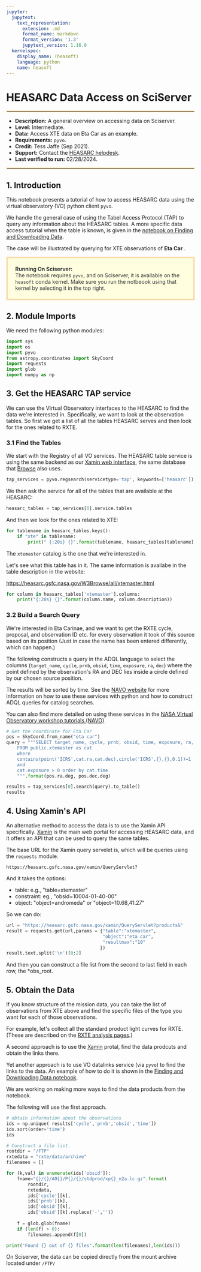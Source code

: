 ```yaml
---
jupyter:
  jupytext:
    text_representation:
      extension: .md
      format_name: markdown
      format_version: '1.3'
      jupytext_version: 1.16.0
  kernelspec:
    display_name: (heasoft)
    language: python
    name: heasoft
---
```


# HEASARC Data Access on SciServer
<hr style="border: 2px solid #fadbac" />

- **Description:** A general overview on accessing data on Sciserver.
- **Level:** Intermediate.
- **Data:** Access XTE data on Eta Car as an example.
- **Requirements:** `pyvo`.
- **Credit:** Tess Jaffe (Sep 2021).
- **Support:** Contact the [HEASARC helpdesk](https://heasarc.gsfc.nasa.gov/cgi-bin/Feedback).
- **Last verified to run:** 02/28/2024.

<hr style="border: 2px solid #fadbac" />


<!-- #region -->
## 1. Introduction
This notebook presents a tutorial of how to access HEASARC data using the virtual observatory (VO) python client `pyvo`.

We handle the general case of using the Tabel Access Protocol (TAP) to query any information about the HEASARC tables. A more specific data access tutorial when the table is known, is given in the [notebook on Finding and Downloading Data](data-find-download.md).

The case will be illustrated by querying for XTE observations of **Eta Car** .


<div style='color: #333; background: #ffffdf; padding:20px; border: 4px solid #fadbac'>
<b>Running On Sciserver:</b><br>
The notebook requires <code>pyvo</code>, and on Sciserver, it is available on the <code>heasoft</code> conda kernel. Make sure you run the notbeook using that kernel by selecting it in the top right.
</div>

<!-- #endregion -->

## 2. Module Imports
We need the following python modules:


```python
import sys
import os
import pyvo
from astropy.coordinates import SkyCoord
import requests
import glob
import numpy as np
```

## 3. Get the HEASARC TAP service

We can use the Virtual Observatory interfaces to the HEASARC to find the data we're  interested in.  Specifically, we want to look at the observation tables.  So first we get a list of all the tables HEASARC serves and then look for the ones related to RXTE.

### 3.1 Find the Tables

We start with the Registry of all VO services.  The HEASARC table service is using the same backend as our [Xamin web interface](https://heasarc.gsfc.nasa.gov/xamin/), the same database that [Browse](https://heasarc.gsfc.nasa.gov/cgi-bin/W3Browse/w3browse.pl) also uses.  


```python
tap_services = pyvo.regsearch(servicetype='tap', keywords=['heasarc'])
```

We then ask the service for all of the tables that are available at the HEASARC:

```python
heasarc_tables = tap_services[0].service.tables
```

And then we look for the ones related to XTE:

```python
for tablename in heasarc_tables.keys():
    if "xte" in tablename:  
        print(" {:20s} {}".format(tablename, heasarc_tables[tablename].description))

```

The `xtemaster` catalog is the one that we're interested in.  

Let's see what this table has in it.  The same information is availabe in the table description in the website:

https://heasarc.gsfc.nasa.gov/W3Browse/all/xtemaster.html


```python
for column in heasarc_tables['xtemaster'].columns:
    print("{:20s} {}".format(column.name, column.description))
```

### 3.2 Build a Search Query


We're interested in Eta Carinae, and we want to get the RXTE cycle, proposal, and observation ID etc. for every observation it took of this source based on its position (Just in case the name has been entered differently, which can happen.)  

The following constructs a query in the ADQL language to select the columns (`target_name`, `cycle`, `prnb`, `obsid`, `time`, `exposure`, `ra`, `dec`) where the point defined by the observation's RA and DEC lies inside a circle defined by our chosen source position.  

The results will be sorted by time.  See the [NAVO website](https://heasarc.gsfc.nasa.gov/vo/summary/python.html) for more information on how to use these services with python and how to construct ADQL queries for catalog searches.

You can also find more detailed on using these services in the [NASA Virtual Observatory workshop tutorials (NAVO)](https://nasa-navo.github.io/navo-workshop/)

```python
# Get the coordinate for Eta Car
pos = SkyCoord.from_name("eta car")
query = """SELECT target_name, cycle, prnb, obsid, time, exposure, ra, dec 
    FROM public.xtemaster as cat 
    where 
    contains(point('ICRS',cat.ra,cat.dec),circle('ICRS',{},{},0.1))=1 
    and 
    cat.exposure > 0 order by cat.time
    """.format(pos.ra.deg, pos.dec.deg)
```

```python
results = tap_services[0].search(query).to_table()
results
```

## 4.  Using Xamin's API 


An alternative method to access the data is to use the Xamin API specifically. [Xamin](https://heasarc.gsfc.nasa.gov/xamin/) is the main web portal for accessing HEASARC data, and it offers an API that can be used to query the same tables.

The base URL for the Xamin query servelet is, which will be queries using the `requests` module.

`https://heasarc.gsfc.nasa.gov/xamin/QueryServlet?`
 
And it takes the options:
 * table:  e.g., "table=xtemaster"
 * constraint:   eg., "obsid=10004-01-40-00"
 * object:  "object=andromeda" or "object=10.68,41.27"
  
So we can do:

```python
url = "https://heasarc.gsfc.nasa.gov/xamin/QueryServlet?products&"
result = requests.get(url,params = {"table":"xtemaster",
                                    "object":"eta car",
                                    "resultmax":"10"
                                   })
result.text.split('\n')[0:2]
```

And then you can construct a file list from the second to last field in each row, the *obs_root.  


## 5. Obtain the Data

If you know structure of the mission data, you can take the list of observations from XTE above and find the specific files of the type you want for each of those observations.

For example, let's collect all the standard product light curves for RXTE.  (These are described on the [RXTE analysis pages](https://heasarc.gsfc.nasa.gov/docs/xte/recipes/cook_book.html).)

A second approach is to use the [Xamin](https://heasarc.gsfc.nasa.gov/xamin/) protal, find the data prodcuts and obtain the links there.

Yet another approach is to use VO datalinks service (via `pyvo`) to find the links to the data. An example of how to do it is shown in the [Finding and Downloading Data notebook](data-find-download.md).

We are working on making more ways to find the data products from the notebook.

The following will use the first approach.

```python
# obtain information about the observations
ids = np.unique( results['cycle','prnb','obsid','time'])
ids.sort(order='time')
ids
```

```python
# Construct a file list.
rootdir = "/FTP"
rxtedata = "rxte/data/archive"
filenames = []

for (k,val) in enumerate(ids['obsid']):
    fname="{}/{}/AO{}/P{}/{}/stdprod/xp{}_n2a.lc.gz".format(
        rootdir,
        rxtedata,
        ids['cycle'][k],
        ids['prnb'][k],
        ids['obsid'][k],
        ids['obsid'][k].replace('-',''))
    
    f = glob.glob(fname)
    if (len(f) > 0):
        filenames.append(f[0])

print("Found {} out of {} files".format(len(filenames),len(ids)))

```

On Sciserver, the data can be copied directly from the mount archive located under `/FTP/`

```python

```
